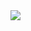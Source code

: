 <head>
  <link rel="stylesheet" href="style.css">
</head>

<body>
  <div class="container">
    <img class="header-img" src="https://static.vecteezy.com/system/resources/thumbnails/002/042/485/small/mountain-sunrise-with-pine-forest-vector.jpg">
  </div>
</body>
